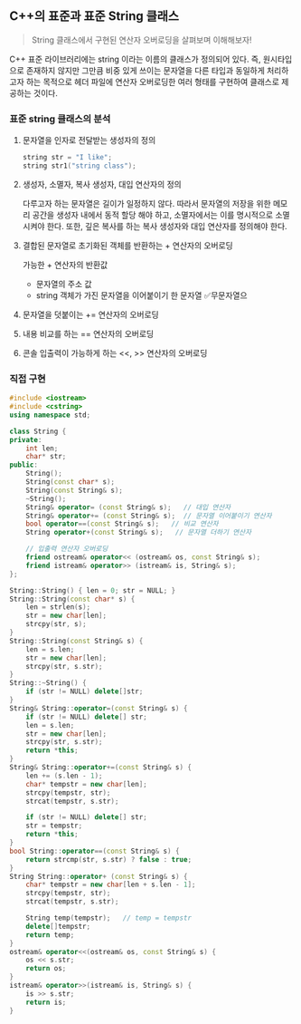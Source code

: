 ## C++의 표준과 표준 String 클래스

> String 클래스에서 구현된 연산자 오버로딩을 살펴보며 이해해보자!
> 

C++ 표준 라이브러리에는 string 이라는 이름의 클래스가 정의되어 있다. 즉, 원시타입으로 존재하지 않지만 그만큼 비중 있게 쓰이는 문자열을 다른 타입과 동일하게 처리하고자 하는 목적으로 <string> 헤더 파일에 연산자 오버로딩한 여러 형태를 구현하여 클래스로 제공하는 것이다. 

### 표준 string 클래스의 분석

1. 문자열을 인자로 전달받는 생성자의 정의
    
    ```cpp
    string str = "I like";
    string str1("string class");
    ```
    
2. 생성자, 소멸자, 복사 생성자, 대입 연산자의 정의
    
    다루고자 하는 문자열은 길이가 일정하지 않다. 따라서 문자열의 저장을 위한 메모리 공간을 생성자 내에서 동적 할당 해야 하고, 소멸자에서는 이를 명시적으로 소멸시켜야 한다. 또한, 깊은 복사를 하는 복사 생성자와 대입 연산자를 정의해야 한다. 
    
3. 결합된 문자열로 초기화된 객체를 반환하는 + 연산자의 오버로딩
    
    가능한 + 연산자의 반환값
    
    - 문자열의 주소 값
    - string 객체가 가진 문자열을 이어붙이기 한 문자열  ✅무문자열으
4. 문자열을 덧붙이는 += 연산자의 오버로딩
5. 내용 비교를 하는 == 연산자의 오버로딩
6. 콘솔 입출력이 가능하게 하는 <<, >> 연산자의 오버로딩

### 직접 구현

```cpp
#include <iostream>
#include <cstring>
using namespace std;

class String {
private:
    int len;
    char* str;
public:
    String();
    String(const char* s);
    String(const String& s);
    ~String();
    String& operator= (const String& s);   // 대입 연산자
    String& operator+= (const String& s);  // 문자열 이어붙이기 연산자
    bool operator==(const String& s);   // 비교 연산자
    String operator+(const String& s);   // 문자열 더하기 연산자

    // 입출력 연산자 오버로딩
    friend ostream& operator<< (ostream& os, const String& s);
    friend istream& operator>> (istream& is, String& s);
};

String::String() { len = 0; str = NULL; }
String::String(const char* s) {
    len = strlen(s);
    str = new char[len];
    strcpy(str, s);
}
String::String(const String& s) {
    len = s.len;
    str = new char[len];
    strcpy(str, s.str);
}
String::~String() {
    if (str != NULL) delete[]str;
}
String& String::operator=(const String& s) {
    if (str != NULL) delete[] str;
    len = s.len;
    str = new char[len];
    strcpy(str, s.str);
    return *this;
}
String& String::operator+=(const String& s) {
    len += (s.len - 1);
    char* tempstr = new char[len];
    strcpy(tempstr, str);
    strcat(tempstr, s.str);

    if (str != NULL) delete[] str;
    str = tempstr;
    return *this;
}
bool String::operator==(const String& s) {
    return strcmp(str, s.str) ? false : true;
}
String String::operator+ (const String& s) {
    char* tempstr = new char[len + s.len - 1];
    strcpy(tempstr, str);
    strcat(tempstr, s.str);

    String temp(tempstr);   // temp = tempstr
    delete[]tempstr;
    return temp;
}
ostream& operator<<(ostream& os, const String& s) {
    os << s.str;
    return os;
}
istream& operator>>(istream& is, String& s) {
    is >> s.str;
    return is;
}
```
